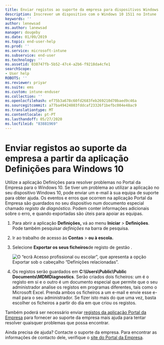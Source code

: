 ```yaml
---
title: Enviar registos ao suporte da empresa para dispositivos Windows 10 | Documentos da Microsoft
description: Inscrever um dispositivo com o Windows 10 1511 no Intune
keywords: ''
author: lenewsad
ms.author: lanewsad
manager: dougeby
ms.date: 01/09/2019
ms.topic: end-user-help
ms.prod: ''
ms.service: microsoft-intune
ms.subservice: end-user
ms.technology: ''
ms.assetid: 038747fb-5b52-47c4-a2b6-f9218da4cfe1
searchScope:
- User help
ROBOTS: ''
ms.reviewer: priyar
ms.suite: ems
ms.custom: intune-enduser
ms.collection: ''
ms.openlocfilehash: ef75b3a678c60fd2683feb269210d70baed9c46a
ms.sourcegitcommit: a77ba49424803fddcaf23326f1befbc004e48ac9
ms.translationtype: MT
ms.contentlocale: pt-PT
ms.lasthandoff: 05/27/2020
ms.locfileid: "83881969"
---
```

# <a name="send-logs-to-your-company-support-from-the-settings-app-for-windows-10"></a>Enviar registos ao suporte da empresa a partir da aplicação Definições para Windows 10

Utilize a aplicação Definições para resolver problemas no Portal da Empresa para o Windows 10. Se tiver um problema ao utilizar a aplicação no seu dispositivo Windows 10, pode enviar um e-mail à sua equipa de suporte para obter ajuda. Os eventos e erros que ocorrem na aplicação Portal da Empresa são guardados no seu dispositivo num documento especial chamado _registo de diagnóstico_. Podem conter informações adicionais sobre o erro, e quando exportadas são úteis para apoiar as equipas.

1. Para abrir a aplicação **Definições,** vá ao menu **Iniciar** > **Definições**. Pode também pesquisar *definições* na barra de pesquisa.
2. Ir ao trabalho de acesso às **Contas**  >  **ou à escola.**
3. Selecione **Exportar os seus ficheiros**de registo de gestão .

   ![O “ecrã Acesso profissional ou escolar”, que apresenta a opção Exportar sob o cabeçalho “Definições relacionadas”.](./media/w10-export-logs.png)

4. Os registos serão guardados em **C:\Users\Public\Public Documents\MDMDiagnostics**. Serão criados dois ficheiros: um é o registo em si e o outro é um documento especial que permite que o seu administrador analise os registos em programas diferentes, tais como o Microsoft Excel. Prenda ambos os ficheiros a um e-mail e envie esse e-mail para o seu administrador. Se fizer isto mais do que uma vez, basta escolher os ficheiros a partir do dia em que criou os registos. 

Também poderá ser necessário enviar [registos da aplicação Portal da Empresa](send-logs-to-your-it-admin-cp-windows.md) para fornecer ao suporte da empresa mais ajuda para tentar resolver quaisquer problemas que possa encontrar. 

Ainda precisa de ajuda? Contacte o suporte da empresa. Para encontrar as informações de contacto dele, verifique o [site do Portal da Empresa](https://go.microsoft.com/fwlink/?linkid=2010980).
